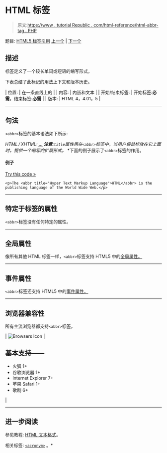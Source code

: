 # HTML <abbr>标签</abbr>

> 原文:[https://www . tutorial Republic . com/html-reference/html-abbr-tag . PHP](https://www.tutorialrepublic.com/html-reference/html-abbr-tag.php)

题目: [HTML5 标签引用](html5-tags.php) [上一个](html-a-tag.php) | [下一个](html-acronym-tag.php)

## 描述

标签定义了一个较长单词或短语的缩写形式。

下表总结了此标记的用法上下文和版本历史。

| 位置: | 在一条直线上的 |
| 内容: | 内嵌和文本 |
| 开始/结束标签: | 开始标签:**必需**，结束标签:**必需** |
| 版本: | HTML 4，4.01，5 |

* * *

## 句法

`<abbr>`标签的基本语法如下所示:

*HTML / XHTML:* <abbr title="*string*"> ... </abbr> ***注意:**`title`属性用在`<abbr>`标签中，当用户将鼠标放在它上面时，提供一个缩写的扩展形式。*  *下面的例子展示了`<abbr>`标签的作用。

#### 例子

[Try this code »](../codelab.php?topic=html&file=abbr-tag "Try this code using online Editor")

```
<p>The <abbr title="Hyper Text Markup Language">HTML</abbr> is the publishing language of the World Wide Web.</p>
```

* * *

## 特定于标签的属性

`<abbr>`标签没有任何特定的属性。

* * *

## 全局属性

像所有其他 HTML 标签一样，`<abbr>`标签支持 HTML5 中的[全局属性。](html5-global-attributes.php)

* * *

## 事件属性

`<abbr>`标签还支持 HTML5 中的[事件属性。](html5-event-attributes.php)

* * *

## 浏览器兼容性

所有主流浏览器都支持`<abbr>`标签。

| ![Browsers Icon](../Images/e9331123c77668c1832e541c2fca1002.png) | 

## 基本支持——

*   火狐 1+
*   谷歌浏览器 1+
*   Internet Explorer 7+
*   苹果 Safari 1+
*   歌剧 6+

 |

* * *

## 进一步阅读

参见教程: [HTML 文本格式](../html-tutorial/html-text-formatting.php)。

相关标签: [`<acronym>`](html-acronym-tag.php) 。*